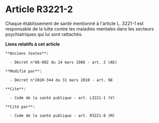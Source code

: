 # Article R3221-2

Chaque établissement de santé mentionné à l'article L. 3221-1 est responsable de la lutte contre les maladies mentales dans
les secteurs psychiatriques qui lui sont rattachés.

**Liens relatifs à cet article**

	**Anciens textes**:

	  - Décret n°86-602 du 14 mars 1986 - art. 2 (Ab)

	**Modifié par**:

	  - Décret n°2010-344 du 31 mars 2010 - art. 98

	**Cite**:

	  - Code de la santé publique - art. L3221-1 (V)

	**Cité par**:

	  - Code de la santé publique - art. R3221-8 (M)
